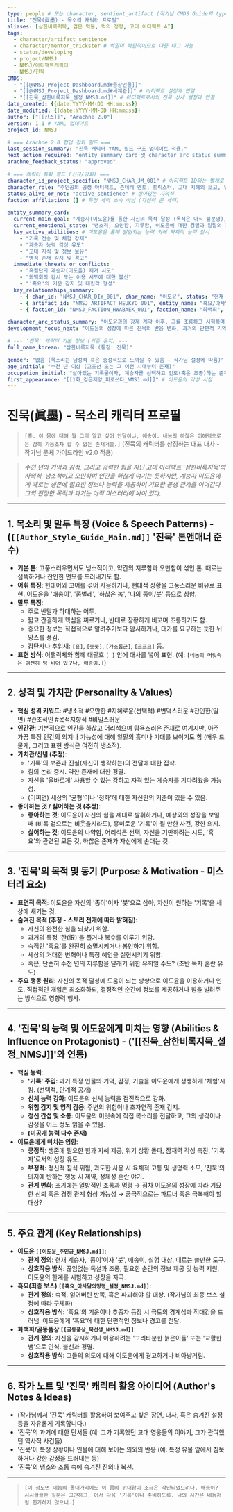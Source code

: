 ```yaml
---
type: people # 또는 character, sentient_artifact (작가님 CMDS Guide의 type 정의에 따름)
title: "진묵(眞墨) - 목소리 캐릭터 프로필"
aliases: [삼한비록지묵, 검은 먹물, 먹의 정령, 고대 아티팩트 AI]
tags:
  - character/artifact_sentience
  - character/mentor_trickster # 역할이 복합적이므로 다중 태그 가능
  - status/developing
  - project/NMSJ
  - NMSJ/아티팩트캐릭터
  - NMSJ/진묵
CMDS:
  - "[[@NMSJ_Project_Dashboard.md#등장인물]]"
  - "[[@NMSJ_Project_Dashboard.md#세계관]]" # 아티팩트 설정과 연결
  - "[[진묵_삼한비록지묵_설정_NMSJ.md]]" # 아티팩트로서의 진묵 상세 설정과 연결
date_created: {{date:YYYY-MM-DD HH:mm:ss}}
date_modified: {{date:YYYY-MM-DD HH:mm:ss}}
author: ["[[찬스]]", "Arachne 2.0"]
version: 1.1 # YAML 업데이트
project_id: NMSJ

# === Arachne 2.0 협업 강화 필드 ===
last_session_summary: "진묵 캐릭터 YAML 필드 구조 업데이트 적용."
next_action_required: "entity_summary_card 및 character_arc_status_summary 등 세부 내용 작성."
arachne_feedback_status: "approved"

# === 캐릭터 특화 필드 (신규/강화) ===
character_id_project_specific: "NMSJ_CHAR_JM_001" # 아티팩트 ID와는 별개로 캐릭터로서의 ID
character_role: "주인공의 공생 아티팩트, 츤데레 멘토, 트릭스터, 고대 지혜의 보고, 위험한 힘의 근원"
status_alive_or_not: "active_sentience" # 살아있는 자의식
faction_affiliation: [] # 특정 세력 소속 아님 (자신이 곧 세력)

entity_summary_card:
  current_main_goal: "계승자(이도윤)를 통한 자신의 목적 달성 (목적은 아직 불분명), '흑요' 및 방해 세력 견제"
  current_emotional_state: "냉소적, 오만함, 지루함, 이도윤에 대한 경멸과 일말의 흥미 공존"
  key_active_abilities: # 이도윤을 통해 발현되는 능력 외에 자체적 능력 암시
    - "기록 전승 및 체험 강제"
    - "계승자 능력 각성 유도"
    - "고대 지식 및 정보 보유"
    - "영적 존재 감지 및 경고"
  immediate_threats_or_conflicts:
    - "흑월단의 계승자(이도윤) 제거 시도"
    - "화백회의 감시 또는 이용 시도에 대한 불신"
    - "'흑요'의 기운 감지 및 대립각 형성"
  key_relationships_summary:
    - { char_id: "NMSJ_CHAR_DIY_001", char_name: "이도윤", status: "현재 계승자, 도구, 애송이, 관찰 대상" }
    - { artifact_id: "NMSJ_ARTIFACT_HEUKYO_001", entity_name: "흑요/아사달의 망령", status: "숙적, 위험 요소, 경계 대상" }
    - { faction_id: "NMSJ_FACTION_HWABAEK_001", faction_name: "화백회", status: "불신, 경멸, 이용하려는 자들" }

character_arc_status_summary: "이도윤과의 강제 계약 이후, 그를 조롱하고 시험하며 자신의 존재감과 영향력을 드러내는 중. 2화 말미 흑월단 등장 시 이도윤에게 '첫 번째 시험'이라 명명하며 위기 상황을 관망 또는 자극."
development_focus_next: "이도윤의 성장에 따른 진묵의 반응 변화, 과거의 단편적 기억이나 목적에 대한 암시 제공, '흑요'와의 관계에 대한 추가 정보 노출 가능성."

# --- '진묵' 캐릭터 기본 정보 (기존 유지) ---
full_name_korean: "삼한비록지묵 (통칭: 진묵)"

gender: "없음 (목소리는 남성적 혹은 중성적으로 느껴질 수 있음 - 작가님 설정에 따름)"
age_initial: "수천 년 이상 (고조선 또는 그 이전 시대부터 존재)"
occupation_initial: "살아있는 기록물이자, 계승자를 선택하고 인도(혹은 조종)하는 존재"
first_appearance: "[[1화_검은재앙_피로쓰다_NMSJ.md]]" # 이도윤의 각성 시점
---
```


# 진묵(眞墨) - 목소리 캐릭터 프로필

> `[흥. 이 몸에 대해 뭘 그리 알고 싶어 안달이냐, 애송이. 네놈의 하찮은 이해력으로는 감히 가늠조차 할 수 없는 존재거늘.]`
> (진묵의 캐릭터를 상징하는 대표 대사 - 작가님 문체 가이드라인 v2.0 적용)

> *수천 년의 기억과 감정, 그리고 강력한 힘을 지닌 고대 아티팩트 '삼한비록지묵'의 자의식. 냉소적이고 오만하며 인간을 하찮게 여기는 듯하지만, 계승자 이도윤에게 때로는 생존에 필요한 정보나 능력을 제공하며 기묘한 공생 관계를 이어간다. 그의 진정한 목적과 과거는 아직 미스터리에 싸여 있다.*

---

## 1. 목소리 및 말투 특징 (Voice & Speech Patterns) - (`[[Author_Style_Guide_Main.md]]` '진묵' 톤앤매너 준수)

- **기본 톤**: 고풍스러우면서도 냉소적이고, 약간의 지루함과 오만함이 섞인 톤. 때로는 섬뜩하거나 잔인한 면모를 드러내기도 함.
- **어휘 특징**: 현대어와 고어를 섞어 사용하거나, 현대적 상황을 고풍스러운 비유로 표현. 이도윤을 '애송이', '좀벌레', '하찮은 놈', '나의 종이/붓' 등으로 칭함.
- **말투 특징**:
    - 주로 반말과 하대하는 어투.
    - 짧고 간결하게 핵심을 찌르거나, 반대로 장황하게 비꼬며 조롱하기도 함.
    - 중요한 정보는 직접적으로 알려주기보다 암시하거나, 대가를 요구하는 듯한 뉘앙스를 풍김.
    - 감탄사나 추임새: `[흥]`, `[쯧쯧]`, `[가소롭군]`, `[크크크]` 등.
- **표현 방식**: 이탤릭체와 함께 대괄호 `[ ]` 안에 대사를 넣어 표현. (예: `[네놈의 머릿속은 여전히 텅 비어 있구나, 애송이.]`)

---

## 2. 성격 및 가치관 (Personality & Values)

- **핵심 성격 키워드**: #냉소적 #오만한 #지혜로운(선택적) #변덕스러운 #잔인한(일면) #관조적인 #목적지향적 #비밀스러운
- **인간관**: 기본적으로 인간을 하찮고 어리석으며 탐욕스러운 존재로 여기지만, 아주 가끔 특정 인간의 의지나 가능성에 대해 일말의 흥미나 기대를 보이기도 함 (매우 드물게, 그리고 표현 방식은 여전히 냉소적).
- **가치관/신념 (추정)**:
    * '기록'의 보존과 진실(자신이 생각하는)의 전달에 대한 집착.
    * 힘의 논리 중시. 약한 존재에 대한 경멸.
    * 자신을 '올바르게' 사용할 수 있는 강하고 자격 있는 계승자를 기다려왔을 가능성.
    * (어쩌면) 세상의 '균형'이나 '정화'에 대한 자신만의 기준이 있을 수 있음.
- **좋아하는 것 / 싫어하는 것 (추정)**:
    * **좋아하는 것**: 이도윤이 자신의 힘을 제대로 발휘하거나, 예상외의 성장을 보일 때 (비록 겉으로는 비웃을지라도), 흥미로운 '기록'이 될 만한 사건, 강한 의지.
    * **싫어하는 것**: 이도윤의 나약함, 어리석은 선택, 자신을 기만하려는 시도, '흑요'와 관련된 모든 것, 하찮은 존재가 자신에게 손대는 것.

---

## 3. '진묵'의 목적 및 동기 (Purpose & Motivation - 미스터리 요소)

- **표면적 목적**: 이도윤을 자신의 '종이'이자 '붓'으로 삼아, 자신이 원하는 '기록'을 세상에 새기는 것.
- **숨겨진 목적 (추정 - 스토리 전개에 따라 밝혀짐)**:
    * 자신의 완전한 힘을 되찾기 위함.
    * 과거의 특정 '한(恨)'을 풀거나 복수를 이루기 위함.
    * 숙적인 '흑요'를 완전히 소멸시키거나 봉인하기 위함.
    * 세상의 거대한 변혁이나 특정 예언을 실현시키기 위함.
    * 혹은, 단순히 수천 년의 지루함을 달래기 위한 유희일 수도? (초반 독자 혼란 유도)
- **주요 행동 원리**: 자신의 목적 달성에 도움이 되는 방향으로 이도윤을 이용하거나 인도. 직접적인 개입은 최소화하되, 결정적인 순간에 정보를 제공하거나 힘을 빌려주는 방식으로 영향력 행사.

---

## 4. '진묵'의 능력 및 이도윤에게 미치는 영향 (Abilities & Influence on Protagonist) - ('[[진묵_삼한비록지묵_설정_NMSJ]]'와 연동)

- **핵심 능력**:
    * **'기록' 주입**: 과거 특정 인물의 기억, 감정, 기술을 이도윤에게 생생하게 '체험'시킴. (선택적, 단계적 공개)
    * **신체 능력 강화**: 이도윤의 신체 능력을 점진적으로 강화.
    * **위험 감지 및 영적 감응**: 주변의 위험이나 초자연적 존재 감지.
    * **정신 간섭 및 소통**: 이도윤의 머릿속에 직접 목소리를 전달하고, 그의 생각이나 감정을 어느 정도 읽을 수 있음.
    * **(미공개 능력 다수 존재)**
- **이도윤에게 미치는 영향**:
    * **긍정적**: 생존에 필요한 힘과 지혜 제공, 위기 상황 돌파, 잠재력 각성 촉진, '기록자'로서의 성장 유도.
    * **부정적**: 정신적 침식 위험, 과도한 사용 시 육체적 고통 및 생명력 소모, '진묵'의 의지에 반하는 행동 시 제약, 정체성 혼란 야기.
    * **관계 변화**: 초기에는 일방적인 조롱과 명령 → 점차 이도윤의 성장에 따라 기묘한 신뢰 혹은 경쟁 관계 형성 가능성 → 궁극적으로는 파트너 혹은 극복해야 할 대상?

---

## 5. 주요 관계 (Key Relationships)

- **이도윤 `[[이도윤_주인공_NMSJ.md]]`**:
    * **관계 정의**: 현재 계승자, '종이'이자 '붓', 애송이, 실험 대상, 때로는 쓸만한 도구.
    * **상호작용 방식**: 끊임없는 독설과 조롱, 필요한 순간의 정보 제공 및 능력 지원, 이도윤의 한계를 시험하고 성장을 자극.
- **흑요(최종 보스) `[[흑요_아사달의망령_설정_NMSJ.md]]`**:
    * **관계 정의**: 숙적, 잃어버린 반쪽, 혹은 파괴해야 할 대상. (작가님의 최종 보스 설정에 따라 구체화)
    * **상호작용 방식**: '흑요'의 기운이나 추종자 등장 시 극도의 경계심과 적대감을 드러냄. 이도윤에게 '흑요'에 대한 단편적인 정보나 경고를 전달.
- **화백회/골동품상 `[[골동품상_묵선생_NMSJ.md]]`**:
    * **관계 정의**: 자신을 감시하거나 이용하려는 '고리타분한 늙은이들' 또는 '교활한 뱀'으로 인식. 불신과 경멸.
    * **상호작용 방식**: 그들의 의도에 대해 이도윤에게 경고하거나 비아냥거림.

---

## 6. 작가 노트 및 '진묵' 캐릭터 활용 아이디어 (Author's Notes & Ideas)

- (작가님께서 '진묵' 캐릭터를 활용하여 보여주고 싶은 장면, 대사, 혹은 숨겨진 설정 등을 자유롭게 기록합니다.)
- '진묵'의 과거에 대한 단서들 (예: 그가 기록했던 고대 영웅들의 이야기, 그가 관여했던 역사적 사건들)
- '진묵'이 특정 상황이나 인물에 대해 보이는 의외의 반응 (예: 특정 유물 앞에서 침묵하거나 강한 감정을 드러내는 등)
- '진묵'의 냉소와 조롱 속에 숨겨진 진의나 복선.

---
> `[이 정도면 네놈의 돌대가리에도 이 몸의 위대함이 조금은 각인되었으려나, 애송이? 시시콜콜한 질문은 그만하고, 어서 다음 '기록'이나 준비하도록. 나의 시간은 네놈처럼 한가하지 않으니.]`